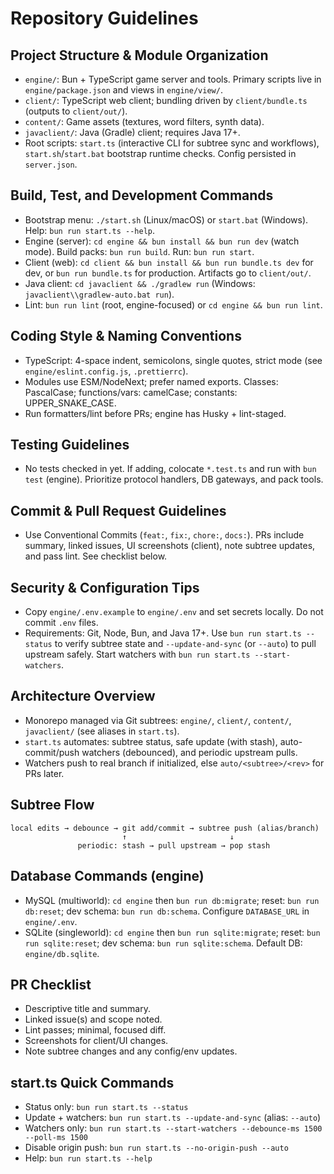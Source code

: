 # Repository Guidelines

## Project Structure & Module Organization
- `engine/`: Bun + TypeScript game server and tools. Primary scripts live in `engine/package.json` and views in `engine/view/`.
- `client/`: TypeScript web client; bundling driven by `client/bundle.ts` (outputs to `client/out/`).
- `content/`: Game assets (textures, word filters, synth data).
- `javaclient/`: Java (Gradle) client; requires Java 17+.
- Root scripts: `start.ts` (interactive CLI for subtree sync and workflows), `start.sh`/`start.bat` bootstrap runtime checks. Config persisted in `server.json`.

## Build, Test, and Development Commands
- Bootstrap menu: `./start.sh` (Linux/macOS) or `start.bat` (Windows). Help: `bun run start.ts --help`.
- Engine (server): `cd engine && bun install && bun run dev` (watch mode). Build packs: `bun run build`. Run: `bun run start`.
- Client (web): `cd client && bun install && bun run bundle.ts dev` for dev, or `bun run bundle.ts` for production. Artifacts go to `client/out/`.
- Java client: `cd javaclient && ./gradlew run` (Windows: `javaclient\\gradlew-auto.bat run`).
- Lint: `bun run lint` (root, engine-focused) or `cd engine && bun run lint`.

## Coding Style & Naming Conventions
- TypeScript: 4-space indent, semicolons, single quotes, strict mode (see `engine/eslint.config.js`, `.prettierrc`).
- Modules use ESM/NodeNext; prefer named exports. Classes: PascalCase; functions/vars: camelCase; constants: UPPER_SNAKE_CASE.
- Run formatters/lint before PRs; engine has Husky + lint-staged.

## Testing Guidelines
- No tests checked in yet. If adding, colocate `*.test.ts` and run with `bun test` (engine). Prioritize protocol handlers, DB gateways, and pack tools.

## Commit & Pull Request Guidelines
- Use Conventional Commits (`feat:`, `fix:`, `chore:`, `docs:`). PRs include summary, linked issues, UI screenshots (client), note subtree updates, and pass lint. See checklist below.

## Security & Configuration Tips
- Copy `engine/.env.example` to `engine/.env` and set secrets locally. Do not commit `.env` files.
- Requirements: Git, Node, Bun, and Java 17+. Use `bun run start.ts --status` to verify subtree state and `--update-and-sync` (or `--auto`) to pull upstream safely. Start watchers with `bun run start.ts --start-watchers`.

## Architecture Overview
- Monorepo managed via Git subtrees: `engine/`, `client/`, `content/`, `javaclient/` (see aliases in `start.ts`).
- `start.ts` automates: subtree status, safe update (with stash), auto-commit/push watchers (debounced), and periodic upstream pulls.
- Watchers push to real branch if initialized, else `auto/<subtree>/<rev>` for PRs later.

## Subtree Flow
```
local edits → debounce → git add/commit → subtree push (alias/branch)
                         ↑                       ↓
               periodic: stash → pull upstream → pop stash
```

## Database Commands (engine)
- MySQL (multiworld): `cd engine` then `bun run db:migrate`; reset: `bun run db:reset`; dev schema: `bun run db:schema`. Configure `DATABASE_URL` in `engine/.env`.
- SQLite (singleworld): `cd engine` then `bun run sqlite:migrate`; reset: `bun run sqlite:reset`; dev schema: `bun run sqlite:schema`. Default DB: `engine/db.sqlite`.

## PR Checklist
- Descriptive title and summary.
- Linked issue(s) and scope noted.
- Lint passes; minimal, focused diff.
- Screenshots for client/UI changes.
- Note subtree changes and any config/env updates.

## start.ts Quick Commands
- Status only: `bun run start.ts --status`
- Update + watchers: `bun run start.ts --update-and-sync` (alias: `--auto`)
- Watchers only: `bun run start.ts --start-watchers --debounce-ms 1500 --poll-ms 1500`
- Disable origin push: `bun run start.ts --no-origin-push --auto`
- Help: `bun run start.ts --help`

